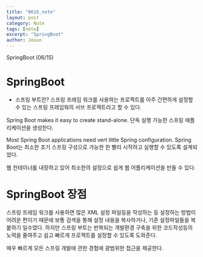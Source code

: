 ```yaml
---
title: "0616_note"
layout: post
category: Note
tags: [note]
excerpt: "SpringBoot"
author: Jeuun
---
```


SpringBoot (06/15)

# SpringBoot

- 스프링 부트란?
스프링 프레임 워크를 사용하는 프로젝트를 아주 간편하게 설정할 수 있는 스프링 프레임웍의 서브 프로젝트라고 할 수 있다.

Spring Boot makes it easy to create stand-alone.
단독 실행 가능한 스프링 애플리케이션을 생성한다.

Most Spring Boot applications need vert little Spring configuration.
Spring Boot는 최소한 초기 스프링 구성으로 가능한 한 빨리 시작하고 실행할 수 있도록 설계되었다.

웹 컨테이너를 내장하고 있어 최소한의 설정으로 쉽게 웹 어플리케이션을 만들 수 있다.

# SpringBoot 장점

스프링 프레임 워크를 사용하면 많은 XML 설정 파일등을 작성하는 등 설정하는 방법이 어려운 편이기 때문에 보통 검색을 통해 설정 내용을 복사하거나, 
기존 설정파일들을 복붙하기 일수였다.
하지만 스프링 부트는 반복되는 개발환경 구축을 위한 코드작성등의 노력을 줄여주고 쉽고 빠르게 프로젝트를 설정할 수 있도록 도와준다.

매우 빠르게 모든 스프링 개발에 관한 경험에 광범위한 접근을 제공한다.


    
    
